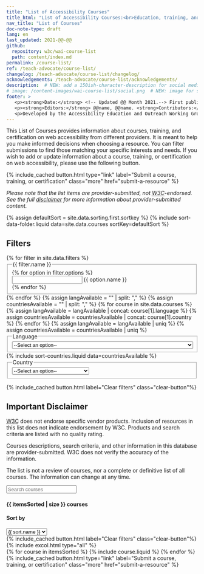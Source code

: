 ```yaml
---
title: "List of Accessibility Courses"
title_html: "List of Accessibility Courses:<br>Education, training, and certification" 
nav_title: "List of Courses"
doc-note-type: draft
lang: en
last_updated: 2021-@@-@@
github:
  repository: w3c/wai-course-list
  path: content/index.md
permalink: /course-list/
ref: /teach-advocate/course-list/
changelog: /teach-advocate/course-list/changelog/
acknowledgements: /teach-advocate/course-list/acknowledgements/
description:  # NEW: add a 150ish-character-description for social media   # translate the description
# image: /content-images/wai-course-list/social.png  # NEW: image for social media (leave commented out if we don't have a specific one for this reource)
footer: >
   <p><strong>Date:</strong> <!-- Updated @@ Month 2021.--> First published Month 20@@. CHANGELOG.</p>
   <p><strong>Editors:</strong> @@name, @@name. <strong>Contributors:</strong> @@name, @@name, and <a href="https://www.w3.org/groups/wg/eowg/participants">participants of the EOWG</a>. ACKNOWLEDGEMENTS lists contributors and credits.</p>
   <p>Developed by the Accessibility Education and Outreach Working Group (<a href="http://www.w3.org/WAI/EO/">EOWG</a>). Developed as part of the <a href="https://www.w3.org/WAI/about/projects/wai-coop/">WAI-CooP project</a>, co-funded by the European Commission.</p>
---
```


<style> 
{% include css/styles.css %}
</style>
<div class="header-sup">
    <p>This List of Courses provides information about courses, training, and certification on web accessibility from different providers. It is meant to help you make informed decisions when choosing a resource. You can filter submissions to find those matching your specific interests and needs. If you wish to add or update information about a course, training, or certification on web accessibility, please use the following button.</p>
    {% include_cached button.html type="link" label="Submit a course, training, or certification" class="more" href="submit-a-resource" %}
    <p><em>Please note that the list items are provider-submitted, not <abbr title="World Wide Web Consortium">W3C</abbr>-endorsed. See the full <a href="#disclaimer">disclaimer</a> for more information about provider-submitted content.
    </em></p>
</div>
{% assign defaultSort = site.data.sorting.first.sortkey %}
{% include sort-data-folder.liquid data=site.data.courses sortKey=defaultSort %} 
<div id="app">
    <div id="left-col" class="courses-filters">
        <form data-filter-form action="...">
            <h2>Filters</h2>
            {% for filter in site.data.filters %}
            <fieldset id="{{ filter.id }}">
                <legend class="label">{{ filter.name }}</legend>
                {% for option in filter.options %}
                <div class="filter-options field">
                    <input type="{{ filter.type }}" id="filter-{{ option.id }}" name="{{ option.id }}">
                    <label for="filter-{{ option.id }}"><span class='filterName'>{{ option.name }}</span> <span class="filterPreCounter"></span></label>
                </div>
                {% endfor %}
            </fieldset>
            {% endfor %}
            {% assign langAvailable = "" | split: "," %}
            {% assign countriesAvailable = "" | split: "," %}
            {% for course in site.data.courses %}
                {% assign langAvailable = langAvailable | concat: course[1].language %} 
                {% assign countriesAvailable = countriesAvailable | concat: course[1].country %} 
            {% endfor %}
            {% assign langAvailable = langAvailable | uniq %}
            {% assign countriesAvailable = countriesAvailable | uniq %}
            <fieldset id="language-filter">
                <legend>Language</legend>
                <div class="filter-options field">
                    <select name="language" id="language">
                        <option value="">--Select an option--</option>
                        {% for language in langAvailable %}
                        <option value="{{ language }}">{{ site.data.lang[language].name }} ({{
                            site.data.lang[language].nativeName}})</option>
                        {% endfor %}
                    </select>
                </div>
            </fieldset>
            {% include sort-countries.liquid data=countriesAvailable %}
            <fieldset id="contry-filter">
                <legend>Country</legend>
                <div class="filter-options field">
                    <select name="country" id="country">
                        <option value="">--Select an option--</option>
                        {% for country in orderedCountries %}
                        <option value="{{ country[2] }}">{{ country[0] }} ({{ country[1] }})</option>
                        {% endfor %}
                    </select>
                </div>
            </fieldset>
        </form>
        {% include_cached button.html label="Clear filters" class="clear-button"%}
        <div id="disclaimer">
            <h2>Important Disclaimer</h2>
            <p><abbr title="World Wide Web Consortium">W3C</abbr> does not endorse specific vendor products. Inclusion of resources in this list does not indicate endorsement by W3C. Products and search criteria are listed with no quality rating.</p>
            <p>Courses descriptions, search criteria, and other information in this database are provider-submitted. W3C does not verify the accuracy of the information.</p>
            <p>The list is not a review of courses, nor a complete or definitive list of all courses. The information can change at any time.</p>
        </div>
    </div>
    <div id="courses-list">
        <div class="courses-list-header">
            <div class="field">
                <input type="search" id="search" placeholder="Search courses">
            </div>
            <span id="status">
                <h4 id="total-courses">{{ itemsSorted | size }} courses</h4>
            </span>
            <div class="field" class="sort-by">
                <h4><label for="select">Sort by</label></h4>
                <select id="select" class="field">
                    {% for sort in site.data.sorting %}
                        {% if sort.selected == "true" %}
                            <option value="{{ sort.id }}" selected>{{ sort.name }}</option>
                        {% else %}
                            <option value="{{ sort.id }}">{{ sort.name }}</option>
                        {% endif %}
                    {% endfor %}
                </select>
            </div>       
        </div>
        <div id="filter-courses-info"></div>
        {% include_cached button.html label="Clear filters" class="clear-button"%}
        {% include excol.html type="all" %}
        <div class="courses-list">
            {% for course in itemsSorted %}
                {% include course.liquid %}
            {% endfor %}            
        </div>
        <!--         
        {% for course in itemsSorted %}
            {% include course.liquid %}
        {% endfor %}    
 -->    </div>
    
</div>
<div class="button-submit-end">
    {% include_cached button.html type="link" label="Submit a course, training, or certification" class="more" href="submit-a-resource" %}  
</div>

<script>
{% include js/courses.js %}
</script>
